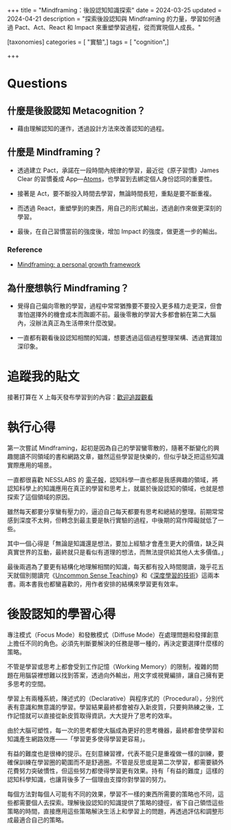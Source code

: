+++
title = "Mindframing：後設認知知識探索"
date = 2024-03-25
updated = 2024-04-21
description = "探索後設認知與 Mindframing 的力量，學習如何通過 Pact、Act、React 和 Impact 來重塑學習過程，從而實現個人成長。"

[taxonomies]
categories = [ "實驗",]
tags = [ "cognition",]

+++

# Questions

## 什麼是後設認知 Metacognition？

* 藉由理解認知的運作，透過設計方法來改善認知的過程。

## 什麼是 Mindframing？

* 透過建立 Pact，承諾在一段時間內規律的學習，最近從《原子習慣》James Clear 的習慣養成 App––[Atoms](https://atoms.jamesclear.com/)，也學習到去綁定個人身份認同的重要性。

* 接著是 Act，要不斷投入時間去學習，無論時間長短，重點是要不斷重複。

* 而透過 React，重塑學到的東西，用自己的形式輸出，透過創作來做更深刻的學習。

* 最後，在自己習慣當前的強度後，增加 Impact 的強度，做更進一步的輸出。

### Reference

* [Mindframing: a personal growth framework](https://nesslabs.com/mindframing)

## 為什麼想執行 Mindframing？

* 覺得自己偏向零散的學習，過程中常常猶豫要不要投入更多精力走更深，但會害怕選擇外的機會成本而踟躕不前。最後零散的學習大多都會躺在第二大腦內，沒辦法真正為生活帶來什麼改變。

* 一直都有觀看後設認知相關的知識，想要透過這個過程整理架構、透過實踐加深印象。

# 追蹤我的貼文
接著打算在 X 上每天發布學習到的內容：[歡迎追蹤觀看](https://twitter.com/search?q=%E3%80%90%E5%BE%8C%E8%A8%AD%E8%AA%8D%E7%9F%A5%E3%80%91%E7%9F%A5%E8%AD%98%E6%8E%A2%E7%B4%A2%20(from:mick_taiwan)&src=typed_query)

# 執行心得

第一次嘗試 Mindframing，起初是因為自己的學習蠻零散的，隨著不斷變化的興趣閱讀不同領域的書和網路文章，雖然這些學習是快樂的，但似乎缺乏把這些知識實際應用的場景。

一直都很喜歡 NESSLABS 的 [電子報](https://nesslabs.com/)，認知科學一直也都是我感興趣的領域，將認知科學上的知識應用在真正的學習和思考上，就屬於後設認知的領域，也就是想探索了這個領域的原因。

雖然每天都要分享蠻有壓力的，逼迫自己每天都要有思考和總結的整理。前期常常感到深度不太夠，但轉念到最主要是執行實驗的過程，中後期的寫作障礙就低了一些。

其中一個心得是「無論是知識還是想法，要加上經驗才會產生更大的價值，缺乏與真實世界的互動，最終就只是看似有道理的想法，而無法提供給其他人太多價值。」

最後兩週為了要更有結構化地理解相關的知識，每天都有投入時間閱讀，幾乎花五天就個別閱讀完《[Uncommon Sense Teaching](https://www.goodreads.com/book/show/55835996-uncommon-sense-teaching)》和《[深度學習的技術](https://www.goodreads.com/book/show/50519446)》這兩本書。兩本書我也都蠻喜歡的，用作者安排的結構來學習更有效率。

# 後設認知的學習心得

專注模式（Focus Mode）和發散模式（Diffuse Mode）在處理問題和發揮創意上擔任不同的角色。必須先判斷要解決的任務是哪一種的，再決定要選擇什麼樣的策略。

不管是學習或思考上都會受到工作記憶（Working Memory）的限制，複雜的問題在用腦袋裡想難以找到答案，透過向外輸出，用文字或視覺編排，讓自己擁有更多思考的空間。

學習上有兩種系統，陳述式的（Declarative）與程序式的（Procedural），分別代表有意識和無意識的學習。學習結果最終都會被存入新皮質，只要夠熟練之後，工作記憶就可以直接從新皮質取得資訊，大大提升了思考的效率。

由於大腦可塑性，每一次的思考都使大腦成為更好的思考機器，最終都會使學習和知識產生網路效應——「學習更多使得學習更容易」。

有益的難度也是很棒的提示。在刻意練習裡，代表不能只是重複做一樣的訓練，要確保訓練在學習圈的範圍而不是舒適圈。不管是反思或是第二次學習，都需要額外花費努力突破慣性，但這些努力都使得學習更有效果。持有「有益的難度」這樣的認知科學知識，也讓背後多了一個理由支撐你對學習的努力。

每個方法對每個人可能有不同的效果，學習不一樣的東西所需要的策略也不同，這些都需要個人去探索。理解後設認知的知識提供了策略的捷徑，省下自己領悟這些策略的時間，直接應用這些策略解決生活上和學習上的問題，再透過評估和調整形成最適合自己的策略。
